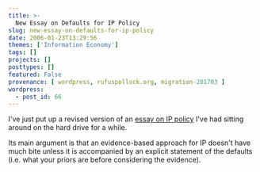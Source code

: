 ```yaml
---
title: >-
  New Essay on Defaults for IP Policy
slug: new-essay-on-defaults-for-ip-policy
date: 2006-01-23T13:29:56
themes: ['Information Economy']
tags: []
projects: []
posttypes: []
featured: False
provenance: [ wordpress, rufuspollock.org, migration-201703 ]
wordpress:
  - post_id: 66
---
```


I've just put up a revised version of an <a href="/economics/papers/defaults_for_ip_policy.html">essay on IP policy</a> I've had sitting around on the hard drive for a while.

Its main argument is that an evidence-based approach for IP doesn't have much bite unless it is accompanied by an explicit statement of the defaults (i.e. what your priors are before considering the evidence).

